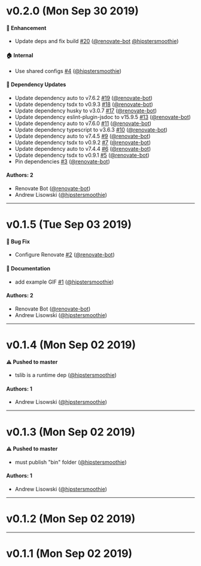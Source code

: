 # v0.2.0 (Mon Sep 30 2019)

#### 🚀  Enhancement

- Update deps and fix build [#20](https://github.com/hipstersmoothie/octokit-cli/pull/20) ([@renovate-bot](https://github.com/renovate-bot) [@hipstersmoothie](https://github.com/hipstersmoothie))

#### 🏠  Internal

- Use shared configs [#4](https://github.com/hipstersmoothie/octokit-cli/pull/4) ([@hipstersmoothie](https://github.com/hipstersmoothie))

#### 🔩 Dependency Updates

- Update dependency auto to v7.6.2 [#19](https://github.com/hipstersmoothie/octokit-cli/pull/19) ([@renovate-bot](https://github.com/renovate-bot))
- Update dependency tsdx to v0.9.3 [#18](https://github.com/hipstersmoothie/octokit-cli/pull/18) ([@renovate-bot](https://github.com/renovate-bot))
- Update dependency husky to v3.0.7 [#17](https://github.com/hipstersmoothie/octokit-cli/pull/17) ([@renovate-bot](https://github.com/renovate-bot))
- Update dependency eslint-plugin-jsdoc to v15.9.5 [#13](https://github.com/hipstersmoothie/octokit-cli/pull/13) ([@renovate-bot](https://github.com/renovate-bot))
- Update dependency auto to v7.6.0 [#11](https://github.com/hipstersmoothie/octokit-cli/pull/11) ([@renovate-bot](https://github.com/renovate-bot))
- Update dependency typescript to v3.6.3 [#10](https://github.com/hipstersmoothie/octokit-cli/pull/10) ([@renovate-bot](https://github.com/renovate-bot))
- Update dependency auto to v7.4.5 [#9](https://github.com/hipstersmoothie/octokit-cli/pull/9) ([@renovate-bot](https://github.com/renovate-bot))
- Update dependency tsdx to v0.9.2 [#7](https://github.com/hipstersmoothie/octokit-cli/pull/7) ([@renovate-bot](https://github.com/renovate-bot))
- Update dependency auto to v7.4.4 [#6](https://github.com/hipstersmoothie/octokit-cli/pull/6) ([@renovate-bot](https://github.com/renovate-bot))
- Update dependency tsdx to v0.9.1 [#5](https://github.com/hipstersmoothie/octokit-cli/pull/5) ([@renovate-bot](https://github.com/renovate-bot))
- Pin dependencies [#3](https://github.com/hipstersmoothie/octokit-cli/pull/3) ([@renovate-bot](https://github.com/renovate-bot))

#### Authors: 2

- Renovate Bot ([@renovate-bot](https://github.com/renovate-bot))
- Andrew Lisowski ([@hipstersmoothie](https://github.com/hipstersmoothie))

---

# v0.1.5 (Tue Sep 03 2019)

#### 🐛  Bug Fix

- Configure Renovate [#2](https://github.com/hipstersmoothie/octokit-cli/pull/2) ([@renovate-bot](https://github.com/renovate-bot))

#### 📝  Documentation

- add example GIF [#1](https://github.com/hipstersmoothie/octokit-cli/pull/1) ([@hipstersmoothie](https://github.com/hipstersmoothie))

#### Authors: 2

- Renovate Bot ([@renovate-bot](https://github.com/renovate-bot))
- Andrew Lisowski ([@hipstersmoothie](https://github.com/hipstersmoothie))

---

# v0.1.4 (Mon Sep 02 2019)

#### ⚠️  Pushed to master

- tslib is a runtime dep  ([@hipstersmoothie](https://github.com/hipstersmoothie))

#### Authors: 1

- Andrew Lisowski ([@hipstersmoothie](https://github.com/hipstersmoothie))

---

# v0.1.3 (Mon Sep 02 2019)

#### ⚠️  Pushed to master

- must publish "bin" folder  ([@hipstersmoothie](https://github.com/hipstersmoothie))

#### Authors: 1

- Andrew Lisowski ([@hipstersmoothie](https://github.com/hipstersmoothie))

---

# v0.1.2 (Mon Sep 02 2019)



---

# v0.1.1 (Mon Sep 02 2019)

